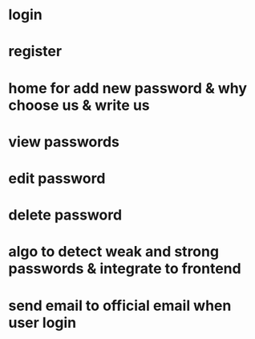 # login
# register
# home for add new password & why choose us & write us
# view passwords
# edit password
# delete password
# algo to detect weak and strong passwords & integrate to frontend
# send email to official email when user login